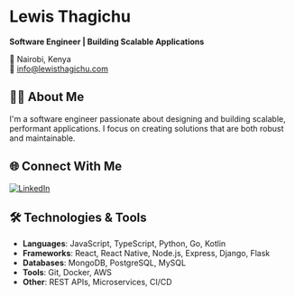 # Lewis Thagichu

**Software Engineer | Building Scalable Applications**

📍 Nairobi, Kenya  
📧 info@lewisthagichu.com  

## 👨‍💻 About Me

I'm a software engineer passionate about designing and building scalable, performant applications. I focus on creating solutions that are both robust and maintainable.

## 🌐 Connect With Me

<!-- [![Twitter](https://img.shields.io/badge/Twitter-1DA1F2?style=flat&logo=twitter&logoColor=white)](https://twitter.com/thagichucodes) -->
[![LinkedIn](https://img.shields.io/badge/LinkedIn-0077B5?style=flat&logo=linkedin&logoColor=white)](https://www.linkedin.com/in/lewis-thagichu/)

## 🛠️ Technologies & Tools

- **Languages**: JavaScript, TypeScript, Python, Go, Kotlin
- **Frameworks**: React, React Native, Node.js, Express, Django, Flask
- **Databases**: MongoDB, PostgreSQL, MySQL
- **Tools**: Git, Docker, AWS
- **Other**: REST APIs, Microservices, CI/CD

<!-- ## 📈 GitHub Stats -->

<!-- Your stats can go here when ready -->
<!-- <p><img align="center" src="https://github-readme-streak-stats.herokuapp.com/?user=lewisthagichu&" alt="lewisthagichu" /></p> -->
